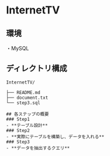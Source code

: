 # InternetTV
## 環境
・MySQL
## ディレクトリ構成
```
InternetTV/

├── README.md
├── document.txt
└── step3.sql

## 各ステップの概要
### Step1
- **テーブル設計**
### Step2
- **実際にテーブルを構築し、データを入れる**
### Step3
- **データを抽出するクエリ**